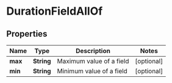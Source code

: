 

# DurationFieldAllOf


## Properties

| Name | Type | Description | Notes |
|------------ | ------------- | ------------- | -------------|
|**max** | **String** | Maximum value of a field |  [optional] |
|**min** | **String** | Minimum value of a field |  [optional] |



